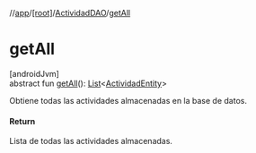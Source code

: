 //[app](../../../index.md)/[[root]](../index.md)/[ActividadDAO](index.md)/[getAll](get-all.md)

# getAll

[androidJvm]\
abstract fun [getAll](get-all.md)(): [List](https://kotlinlang.org/api/latest/jvm/stdlib/kotlin.collections/-list/index.html)&lt;[ActividadEntity](../../com.example.dallyproject.hugo/-actividad-entity/index.md)&gt;

Obtiene todas las actividades almacenadas en la base de datos.

#### Return

Lista de todas las actividades almacenadas.
